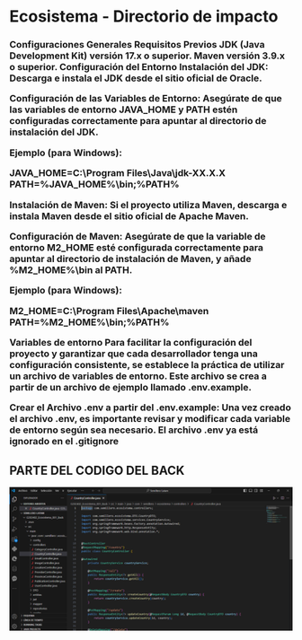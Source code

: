 <h1>Ecosistema - Directorio de impacto</h1>

<h3>Configuraciones Generales
Requisitos Previos
JDK (Java Development Kit) versión 17.x o superior.
Maven versión 3.9.x o superior.
Configuración del Entorno
Instalación del JDK: Descarga e instala el JDK desde el sitio oficial de Oracle.

Configuración de las Variables de Entorno: Asegúrate de que las variables de entorno JAVA_HOME y PATH estén configuradas correctamente para apuntar al directorio de instalación del JDK.

Ejemplo (para Windows):

JAVA_HOME=C:\Program Files\Java\jdk-XX.X.X PATH=%JAVA_HOME%\bin;%PATH%

Instalación de Maven: Si el proyecto utiliza Maven, descarga e instala Maven desde el sitio oficial de Apache Maven.

Configuración de Maven: Asegúrate de que la variable de entorno M2_HOME esté configurada correctamente para apuntar al directorio de instalación de Maven, y añade %M2_HOME%\bin al PATH.

Ejemplo (para Windows):

M2_HOME=C:\Program Files\Apache\maven PATH=%M2_HOME%\bin;%PATH%

Variables de entorno
Para facilitar la configuración del proyecto y garantizar que cada desarrollador tenga una configuración consistente, se establece la práctica de utilizar un archivo de variables de entorno. Este archivo se crea a partir de un archivo de ejemplo llamado .env.example.

Crear el Archivo .env a partir del .env.example:
Una vez creado el archivo .env, es importante revisar y modificar cada variable de entorno según sea necesario.
El archivo .env ya está ignorado en el .gitignore</H3>

<h2>PARTE DEL CODIGO DEL BACK</h2>

![Logo de mi proyecto](backCountry.png)


